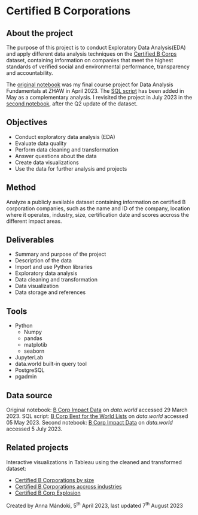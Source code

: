 # Certified B Corporations

## About the project

The purpose of this project is to conduct Exploratory Data Analysis(EDA) and apply different data analysis techniques on the [Certified B Corps](https://www.bcorporation.net/en-us/certification) dataset, containing information on companies that meet the highest standards of verified social and environmental performance, transparency and accountability.

The [original notebook](https://github.com/annamandoki/Certified_B_Corp/blob/main/B_Corp_Project_Anna_M.ipynb) was my final course project for Data Analysis Fundamentals at ZHAW in April 2023. The [SQL script](https://github.com/annamandoki/Certified_B_Corp/blob/main/B_Corp_Best_for_the_World_2022_SQL.sql) has been added in May as a complementary analysis. I revisited the project in July 2023 in the [second notebook](https://github.com/annamandoki/Certified_B_Corp/blob/main/B_Corp_Project_July2023.ipynb), after the Q2 update of the dataset.

## Objectives

- Conduct exploratory data analysis (EDA)
- Evaluate data quality
- Perform data cleaning and transformation
- Answer questions about the data
- Create data visualizations
- Use the data for further analysis and projects

## Method

Analyze a publicly available dataset containing information on certified B corporation companies, such as the name and ID of the company, location where it operates, industry, size, certification date and scores accross the different impact areas.

## Deliverables

- Summary and purpose of the project
- Description of the data
- Import and use Python libraries
- Exploratory data analysis
- Data cleaning and transformation
- Data visualization
- Data storage and references

## Tools

- Python
    - Numpy
    - pandas
    - matplotib
    - seaborn
- JupyterLab
- data.world built-in query tool
- PostgreSQL 
- pgadmin

## Data source

Original notebook: [B Corp Impact Data](https://data.world/blab/b-corp-impact-data) on *data.world* accessed 29 March 2023.
SQL script: [B Corp Best for the World Lists](https://data.world/blab/b-corp-best-for-the-world-lists) on *data.world* accessed 05 May 2023.
Second notebook: [B Corp Impact Data](https://data.world/blab/b-corp-impact-data) on *data.world* accessed 5 July 2023.

## Related projects

Interactive visualizations in Tableau using the cleaned and transformed dataset:

- [Certified B Corporations by size](https://public.tableau.com/app/profile/anna8476/viz/CertifiedBCorporations/Dashboard1)
- [Certified B Corporations accross industries](https://public.tableau.com/app/profile/anna8476/viz/CertifiedBCorporationsDrillDown/Dashboard1)
- [Certified B Corp Explosion](https://public.tableau.com/app/profile/anna8476/viz/BCorpExplosion/Dashboard1)

Created by Anna Mándoki, 5<sup>th</sup> April 2023, last updated 7<sup>th</sup> August 2023
